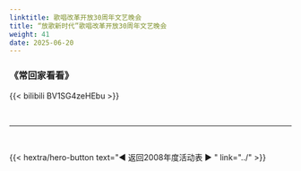 ```yaml
---
linktitle: 歌唱改革开放30周年文艺晚会
title: “放歌新时代”歌唱改革开放30周年文艺晚会
weight: 41
date: 2025-06-20
---
```


### 《常回家看看》

{{< bilibili BV1SG4zeHEbu >}}


<br>
<hr>
<br>

{{< hextra/hero-button text="◀ 返回2008年度活动表 ▶ " link="../" >}}
